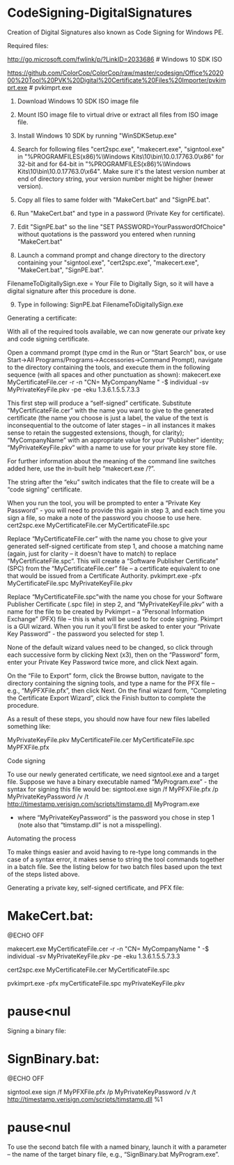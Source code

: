 # CodeSigning-DigitalSignatures
Creation of Digital Signatures also known as Code Signing for Windows PE.

Required files:

http://go.microsoft.com/fwlink/p/?LinkID=2033686 # Windows 10 SDK ISO

https://github.com/ColorCop/ColorCop/raw/master/codesign/Office%202000%20Tool%20PVK%20Digital%20Certificate%20Files%20Importer/pvkimprt.exe # pvkimprt.exe

1. Download Windows 10 SDK ISO image file

2. Mount ISO image file to virtual drive or extract all files from ISO image file.

3. Install Windows 10 SDK by running "WinSDKSetup.exe"

4. Search for following files "cert2spc.exe", "makecert.exe", "signtool.exe" in "%PROGRAMFILES(x86)%\Windows Kits\10\bin\10.0.17763.0\x86" for 32-bit and for 64-bit in "%PROGRAMFILES(x86)%\Windows Kits\10\bin\10.0.17763.0\x64".
Make sure it's the latest version number at end of directory string, your version number might be higher (newer version).

5. Copy all files to same folder with "MakeCert.bat" and "SignPE.bat".

6. Run "MakeCert.bat" and type in a password (Private Key for certificate).

7. Edit "SignPE.bat" so the line "SET PASSWORD=YourPasswordOfChoice" without quotations is the password you entered when running "MakeCert.bat"

8. Launch a command prompt and change directory to the directory containing your "signtool.exe", "cert2spc.exe", "makecert.exe", "MakeCert.bat", "SignPE.bat".

FilenameToDigitallySign.exe = Your File to Digitally Sign, so it will have a digital signature after this procedure is done.

9. Type in following: SignPE.bat FilenameToDigitallySign.exe

Generating a certificate:

With all of the required tools available, we can now generate our private key and code signing certificate.

Open a command prompt (type cmd in the Run or “Start Search” box, or use Start->All Programs/Programs->Accessories->Command Prompt), navigate to the directory containing the tools, and execute them in the following sequence (with all spaces and other punctuation as shown):
makecert.exe MyCertificateFile.cer -r -n "CN= MyCompanyName " -$ individual -sv MyPrivateKeyFile.pkv -pe -eku 1.3.6.1.5.5.7.3.3 

This first step will produce a “self-signed” certificate. Substitute “MyCertificateFile.cer” with the name you want to give to the generated certificate (the name you choose is just a label, the value of the text is inconsequential to the outcome of later stages – in all instances it makes sense to retain the suggested extensions, though, for clarity); “MyCompanyName” with an appropriate value for your “Publisher” identity; “MyPrivateKeyFile.pkv” with a name to use for your private key store file.

For further information about the meaning of the command line switches added here, use the in-built help “makecert.exe /?”.

The string after the “eku” switch indicates that the file to create will be a “code signing” certificate.

When you run the tool, you will be prompted to enter a “Private Key Password” - you will need to provide this again in step 3, and each time you sign a file, so make a note of the password you choose to use here.
cert2spc.exe MyCertificateFile.cer MyCertificateFile.spc 

Replace “MyCertificateFile.cer” with the name you chose to give your generated self-signed certificate from step 1, and choose a matching name (again, just for clarity – it doesn't have to match) to replace “MyCertificateFile.spc”. This will create a “Software Publisher Certificate” (SPC) from the “MyCertificateFile.cer” file – a certificate equivalent to one that would be issued from a Certificate Authority.
pvkimprt.exe -pfx MyCertificateFile.spc MyPrivateKeyFile.pkv 

Replace “MyCertificateFile.spc”with the name you chose for your Software Publisher Certificate (.spc file) in step 2, and “MyPrivateKeyFile.pkv” with a name for the file to be created by Pvkimprt – a “Personal Information Exchange” (PFX) file – this is what will be used to for code signing.
Pkimprt is a GUI wizard. When you run it you'll first be asked to enter your “Private Key Password” - the password you selected for step 1.

None of the default wizard values need to be changed, so click through each successive form by clicking Next (x3), then on the “Password” form, enter your Private Key Password twice more, and click Next again.

On the “File to Export” form, click the Browse button, navigate to the directory containing the signing tools, and type a name for the PFX file – e.g., “MyPFXFile.pfx”, then click Next.
On the final wizard form, “Completing the Certificate Export Wizard”, click the Finish button to complete the procedure.

As a result of these steps, you should now have four new files labelled something like:

MyPrivateKeyFile.pkv
MyCertificateFile.cer
MyCertificateFile.spc
MyPFXFile.pfx


Code signing

To use our newly generated certificate, we need signtool.exe and a target file. Suppose we have a binary executable named “MyProgram.exe” - the syntax for signing this file would be:
signtool.exe sign /f MyPFXFile.pfx /p MyPrivateKeyPassword /v /t http://timestamp.verisign.com/scripts/timstamp.dll MyProgram.exe 

- where “MyPrivateKeyPassword” is the password you chose in step 1 (note also that “timstamp.dll” is not a misspelling).

Automating the process

To make things easier and avoid having to re-type long commands in the case of a syntax error, it makes sense to string the tool commands together in a batch file. See the listing below for two batch files based upon the text of the steps listed above.

Generating a private key, self-signed certificate, and PFX file:

MakeCert.bat:
======================================================================================================================================
@ECHO OFF

makecert.exe MyCertificateFile.cer -r -n "CN= MyCompanyName " -$ individual -sv MyPrivateKeyFile.pkv -pe -eku 1.3.6.1.5.5.7.3.3

cert2spc.exe MyCertificateFile.cer MyCertificateFile.spc

pvkimprt.exe -pfx myCertificateFile.spc myPrivateKeyFile.pkv 

pause<nul
=======================================================================================================================================
Signing a binary file:

SignBinary.bat:
=======================================================================================================================================
@ECHO OFF

signtool.exe sign /f MyPFXFile.pfx /p MyPrivateKeyPassword /v /t http://timestamp.verisign.com/scripts/timstamp.dll %1

pause<nul
=======================================================================================================================================

To use the second batch file with a named binary, launch it with a parameter – the name of the target binary file, e.g., “SignBinary.bat MyProgram.exe”.
